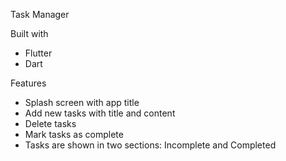 Task Manager


Built with 
- Flutter 
- Dart



Features

-   Splash screen with app title
-   Add new tasks with title and content
-   Delete tasks
-   Mark tasks as complete
-   Tasks are shown in two sections: Incomplete and Completed
